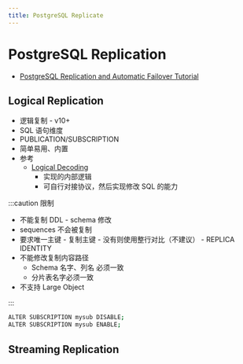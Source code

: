 ```yaml
---
title: PostgreSQL Replicate
---
```


# PostgreSQL Replication

- [PostgreSQL Replication and Automatic Failover Tutorial](https://www.enterprisedb.com/postgres-tutorials/postgresql-replication-and-automatic-failover-tutorial)

## Logical Replication

- 逻辑复制 - v10+
- SQL 语句维度
- PUBLICATION/SUBSCRIPTION
- 简单易用、内置
- 参考
  - [Logical Decoding](https://www.postgresql.org/docs/current/logicaldecoding.html)
    - 实现的内部逻辑
    - 可自行对接协议，然后实现修改 SQL 的能力

:::caution 限制

- 不能复制 DDL - schema 修改
- sequences 不会被复制
- 要求唯一主键 - 复制主键 - 没有则使用整行对比（不建议） - REPLICA IDENTITY
- 不能修改复制内容路径
  - Schema 名字、列名 必须一致
  - 分片表名字必须一致
- 不支持 Large Object

:::

```bash
ALTER SUBSCRIPTION mysub DISABLE;
ALTER SUBSCRIPTION mysub ENABLE;
```

## Streaming Replication
